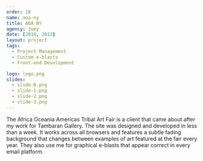 ```yaml
---
order: 10
name: aoa-ny
title: AOA NY
agency: Joey
date: [2010, 2013]
layout: project
tags:
  - Project Management
  - Custom e-blasts
  - Front-end Development

logo: logo.png
slides:
  - slide-0.png
  - slide-1.png
  - slide-2.png
  - slide-3.png
---
```

The Africa Oceania Americas Tribal Art Fair is a client that came about after my work for Tambaran Gallery. The site was designed and developed in less than a week. It works across all browsers and features a subtle fading background that changes between examples of art featured at the fair every year. They also use me for graphical e-blasts that appear correct in every email platform.
